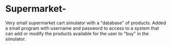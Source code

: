 # Supermarket-
Very small supermarket cart simulator with a "database" of products. Added a small program with username and password to access to a system that can add or modify the products available for the user to "buy" in the simulator. 
